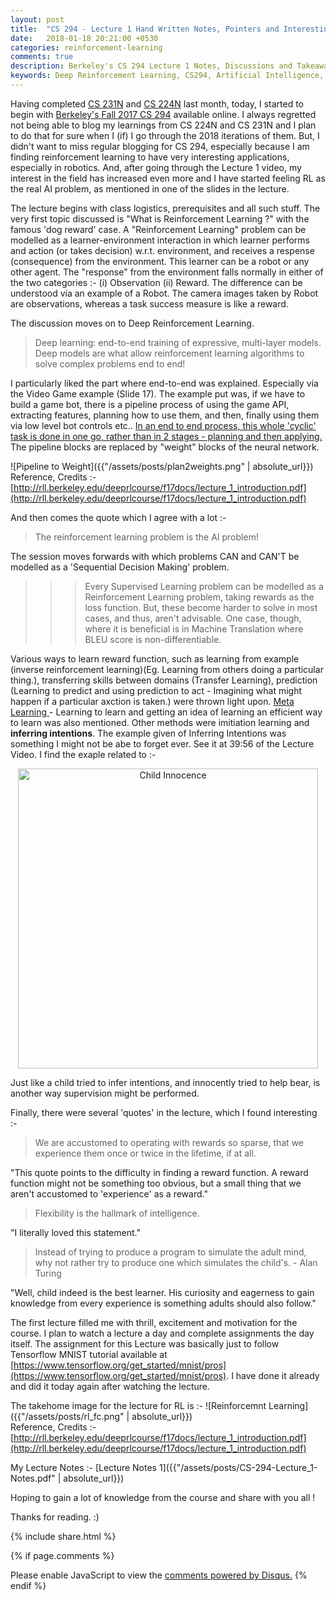 ```yaml
---
layout: post
title:  "CS 294 - Lecture 1 Hand Written Notes, Pointers and Interesting Quotes, Examples"
date:   2018-01-18 20:21:00 +0530
categories: reinforcement-learning
comments: true
description: Berkeley's CS 294 Lecture 1 Notes, Discussions and Takeaways
keywords: Deep Reinforcement Learning, CS294, Artificial Intelligence, Neural Networks, Deep Learning
---
```


Having completed [CS 231N](http://cs231n.stanford.edu/) and [CS 224N](http://web.stanford.edu/class/cs224n/) last month, today, I started to begin with [Berkeley's Fall 2017 CS 294](http://rll.berkeley.edu/deeprlcourse/) available online. I always regretted not being able to blog my learnings from CS 224N and CS 231N and I plan to do that for sure when I (if) I go through the 2018 iterations of them. But, I didn't want to miss regular blogging for CS 294, especially because I am finding reinforcement learning to have very interesting applications, especially in robotics. And, after going through the Lecture 1 video, my interest in the field has increased even more and I have started feeling RL as the real AI problem, as mentioned in one of the slides in the lecture. 

The lecture begins with class logistics, prerequisites and all such stuff. The very first topic discussed is "What is Reinforcement Learning ?" with the famous 'dog reward' case. A "Reinforcement Learning" problem can be modelled as a learner-environment interaction in which learner performs and action (or takes decision) w.r.t. environment, and receives a respense (consequence) from the environment. This learner can be a robot or any other agent. The "response" from the environment falls normally in either of the two categories :- (i) Observation (ii) Reward. The difference can be understood via an example of a Robot. The camera images taken by Robot are observations, whereas a task success measure is like a reward.  

The discussion moves on to Deep Reinforcement Learning. 
> Deep learning: end-to-end training of
expressive, multi-layer models.  
> Deep models are what allow reinforcement
learning algorithms to solve complex problems
end to end!  

I particularly liked the part where end-to-end was explained. Especially via the Video Game example (Slide 17). The example put was, if we have to build a game bot, there is a pipeline process of using the game API, extracting features, planning how to use them, and then, finally using them via low level bot controls etc.. <u>In an end to end process, this whole 'cyclic' task is done in one go, rather than in 2 stages - planning and then applying.</u> The pipeline blocks are replaced by "weight" blocks of the neural network.  

![Pipeline to Weight]({{"/assets/posts/plan2weights.png" | absolute_url}})  
Reference, Credits :- [http://rll.berkeley.edu/deeprlcourse/f17docs/lecture_1_introduction.pdf](http://rll.berkeley.edu/deeprlcourse/f17docs/lecture_1_introduction.pdf)

And then comes the quote which I agree with a lot :-
> The reinforcement learning problem is the AI problem!  

The session moves forwards with which problems CAN and CAN'T be modelled as a 'Sequential Decision Making' problem.

>>> Every Supervised Learning problem can be modelled as a Reinforcement Learning problem, taking rewards as the loss function. But, these become harder to solve in most cases, and thus, aren't advisable. One case, though, where it is beneficial is in Machine Translation where BLEU score is non-differentiable.  

Various ways to learn reward function, such as learning from example (inverse reinforcement learning)(Eg. Learning from others doing a particular thing.), transferring skills between domains (Transfer Learning), prediction (Learning to predict and using prediction to act - Imagining what might happen if a particular axction is taken.) were thrown light upon. <u> Meta Learning </u> - Learning to learn and getting an idea of learning an efficient way to learn was also mentioned. Other methods were imitiation learning and <b>inferring intentions</b>. The example given of Inferring Intentions was something I might not be abe to forget ever. See it at 39:56 of the Lecture Video. I find the exaple related to :-   
<center><img src="{{ site.baseurl }}/assets/posts/child_innocence.png" alt="Child Innocence" width="480">  </center>  
  
Just like a child tried to infer intentions, and innocently tried to help bear, is another way supervision might be performed.  

Finally, there were several 'quotes' in the lecture, which I found interesting :-  
>We are accustomed to operating with rewards so sparse, that we experience them once or twice in the lifetime, if at all.  

  "This quote points to the difficulty in finding a reward function. A reward function might not be something too obvious, but a small thing that we aren't accustomed to 'experience' as a reward."  

> Flexibility is the hallmark of intelligence. 

  "I literally loved this statement."  

> Instead of trying to produce a program to simulate the adult mind, why not rather try to produce one which simulates the child's. - Alan Turing  

  "Well, child indeed is the best learner. His curiosity and eagerness to gain knowledge from every experience is something adults should also follow."  

The first lecture filled me with thrill, excitement and motivation for the course. I plan to watch a lecture a day and complete assignments the day itself. The assignment for this Lecture was basically just to follow Tensorflow MNIST tutorial available at [https://www.tensorflow.org/get_started/mnist/pros](https://www.tensorflow.org/get_started/mnist/pros). I have done it already and did it today again after watching the lecture.  

The takehome image for the lecture for RL is :-
![Reinforcemnt Learning]({{"/assets/posts/rl_fc.png" | absolute_url}})  
Reference, Credits :- [http://rll.berkeley.edu/deeprlcourse/f17docs/lecture_1_introduction.pdf](http://rll.berkeley.edu/deeprlcourse/f17docs/lecture_1_introduction.pdf)  

My Lecture Notes :- [Lecture Notes 1]({{"/assets/posts/CS-294-Lecture_1-Notes.pdf" | absolute_url}})  

Hoping to gain a lot of knowledge from the course and share with you all !  

Thanks for reading. :)  

{% include  share.html %}

{% if page.comments %}
<div id="disqus_thread"></div>
<script>

/**
*  RECOMMENDED CONFIGURATION VARIABLES: EDIT AND UNCOMMENT THE SECTION BELOW TO INSERT DYNAMIC VALUES FROM YOUR PLATFORM OR CMS.
*  LEARN WHY DEFINING THESE VARIABLES IS IMPORTANT: https://disqus.com/admin/universalcode/#configuration-variables*/

var disqus_config = function () {
this.page.url = "https://naman-bhalla.github.io/reinforcement-learning/2018/01/18/cs294-lecture1.html";  // Replace PAGE_URL with your page's canonical URL variable
this.page.identifier = "helloworld"; // Replace PAGE_IDENTIFIER with your page's unique identifier variable
};

(function() { // DON'T EDIT BELOW THIS LINE
var d = document, s = d.createElement('script');
s.src = 'https://namanbhalla-in.disqus.com/embed.js';
s.setAttribute('data-timestamp', +new Date());
(d.head || d.body).appendChild(s);
})();
</script>
<noscript>Please enable JavaScript to view the <a href="https://disqus.com/?ref_noscript">comments powered by Disqus.</a></noscript>
{% endif %}            

<!-- Go to www.addthis.com/dashboard to customize your tools -->
<script type="text/javascript" src="//s7.addthis.com/js/300/addthis_widget.js#pubid=ra-597a01df538d0348"></script>
